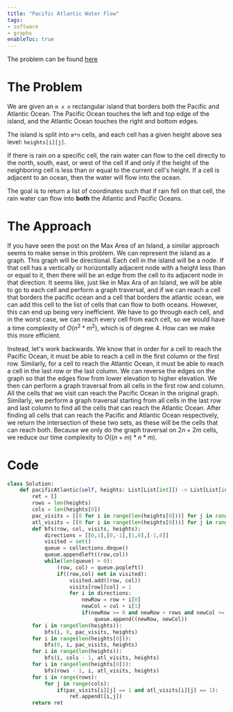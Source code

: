 ```yaml
---
title: "Pacific Atlantic Water Flow"
tags:
- software
- graphs
enableToc: true
---
```

The problem can be found [here](https://leetcode.com/problems/pacific-atlantic-water-flow/)

# The Problem
We are given an `m x n` rectangular island that borders both the Pacific and Atlantic Ocean. The Pacific Ocean touches the left and top edge of the island, and the Atlantic Ocean touches the right and bottom edges.

The island is split into `m*n` cells, and each cell has a given height above sea level: `heights[i][j]`.

If there is rain on a specific cell, the rain water can flow to the cell directly to the north, south, east, or west of the cell if and only if the height of the neighboring cell is less than or equal to the current cell's height. If a cell is adjacent to an ocean, then the water will flow into the ocean.

The goal is to return a list of coordinates such that if rain fell on that cell, the rain water can flow into **both** the Atlantic and Pacific Oceans.

# The Approach
If you have seen the post on the Max Area of an Island, a similar approach seems to make sense in this problem. We can represent the island as a graph. This graph will be directional. Each cell in the island will be a node. If that cell has a vertically or horizontally adjacent node with a height less than or equal to it, then there will be an edge from the cell to its adjacent node in that direction. It seems like, just like in Max Ara of an Island, we will be able to go to each cell and perform a graph traversal, and if we can reach a cell that borders the pacific ocean and a cell that borders the atlantic ocean, we can add this cell to the list of cells that can flow to both oceans. However, this can end up being very inefficient. We have to go through each cell, and in the worst case, we can reach every cell from each cell, so we would have a time complexity of $O(n^2 * m ^2)$, which is of degree 4. How can we make this more efficient.

Instead, let's work backwards. We know that in order for a cell to reach the Pacific Ocean, it must be able to reach a cell in the first column or the first row. Similarly, for a cell to reach the Atlantic Ocean, it must be able to reach a cell in the last row or the last column. We can reverse the edges on the graph so that the edges flow from lower elevation to higher elevation. We then can perform a graph traversal from all cells in the first row and column. All the cells that we visit can reach the Pacific Ocean in the original graph. Similarly, we perform a graph traversal starting from all cells in the last row and last column to find all the cells that can reach the Atlantic Ocean. After finding all cells that can reach the Pacific and Atlantic Ocean respectively, we return the intersection of these two sets, as these will be the cells that can reach both. Because we only do the graph traversal on $2n + 2m$ cells, we reduce our time complexity to $O((n+m)*n*m)$.

# Code
```py
class Solution:
    def pacificAtlantic(self, heights: List[List[int]]) -> List[List[int]]:
        ret = []
        rows = len(heights)
        cols = len(heights[0])
        pac_visits = [[0 for i in range(len(heights[0]))] for j in range(len(heights))]
        atl_visits = [[0 for i in range(len(heights[0]))] for j in range(len(heights))]
        def bfs(row, col, visits, heights):
            directions = [[0,1],[0,-1],[1,0],[-1,0]]
            visited = set()
            queue = collections.deque()
            queue.appendleft((row,col))
            while(len(queue) > 0):
                (row, col) = queue.popleft()
                if((row,col) not in visited):
                    visited.add((row, col))
                    visits[row][col] = 1
                    for i in directions:
                        newRow = row + i[0]
                        newCol = col + i[1]
                        if(newRow >= 0 and newRow < rows and newCol >= 0 and newCol < cols and heights[newRow][newCol] >= heights[row][col]):
                            queue.append((newRow, newCol))
        for i in range(len(heights)):
            bfs(i, 0, pac_visits, heights)
        for i in range(len(heights[0])):
            bfs(0, i, pac_visits, heights)
        for i in range(len(heights)):
            bfs(i, cols - 1, atl_visits, heights)
        for i in range(len(heights[0])):
            bfs(rows - 1, i, atl_visits, heights)
        for i in range(rows):
            for j in range(cols):
                if(pac_visits[i][j] == 1 and atl_visits[i][j] == 1):
                    ret.append([i,j])
        return ret
```
